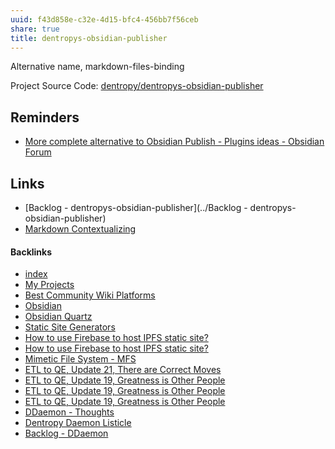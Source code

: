 ```yaml
---
uuid: f43d858e-c32e-4d15-bfc4-456bb7f56ceb
share: true
title: dentropys-obsidian-publisher
---
```

Alternative name, markdown-files-binding

Project Source Code: [dentropy/dentropys-obsidian-publisher](https://github.com/dentropy/dentropys-obsidian-publisher)

## Reminders

* [More complete alternative to Obsidian Publish - Plugins ideas - Obsidian Forum](https://forum.obsidian.md/t/more-complete-alternative-to-obsidian-publish/40798)


## Links

* [Backlog - dentropys-obsidian-publisher](../Backlog - dentropys-obsidian-publisher)
* [Markdown Contextualizing](../2f0c38e1-054c-42a8-bd2c-0cb1733af116)


#### Backlinks

* [index](/146656b4-573a-4e42-8f00-239ab29eac3b)
* [My Projects](/e76c8ac9-69f3-477f-8015-556e83738432)
* [Best Community Wiki Platforms](/eb0a4ed0-c2cb-4492-8c69-0036e6823a9e)
* [Obsidian](/f76a085e-f2c8-43bd-a852-47760f01e401)
* [Obsidian Quartz](/9b6bc4c9-4b11-46b9-a142-e6b4d84b8e92)
* [Static Site Generators](/d6998d71-a15a-49cf-adf3-302e02a783e3)
* [How to use Firebase to host IPFS static site?](/b6b253e7-c265-44b4-8436-2594a1f7e139)
* [How to use Firebase to host IPFS static site?](/b6b253e7-c265-44b4-8436-2594a1f7e139)
* [Mimetic File System - MFS](/174ec832-c137-4d44-b581-3e552e0c047e)
* [ETL to QE, Update 21, There are Correct Moves](/d6c6d932-5842-4fbc-a67d-1759c2c2bb02)
* [ETL to QE, Update 19, Greatness is Other People](/9e00b380-91e7-4092-98fd-838dc5fd21d8)
* [ETL to QE, Update 19, Greatness is Other People](/9e00b380-91e7-4092-98fd-838dc5fd21d8)
* [ETL to QE, Update 19, Greatness is Other People](/9e00b380-91e7-4092-98fd-838dc5fd21d8)
* [DDaemon - Thoughts](/edc2124b-c88b-4aaf-8d15-4dfb8ca8397b)
* [Dentropy Daemon Listicle](/15c66694-3dc9-4115-afb8-887a6e52ffea)
* [Backlog - DDaemon](/b9cd3e8b-1727-4a22-9332-90b42b5a7ffb)